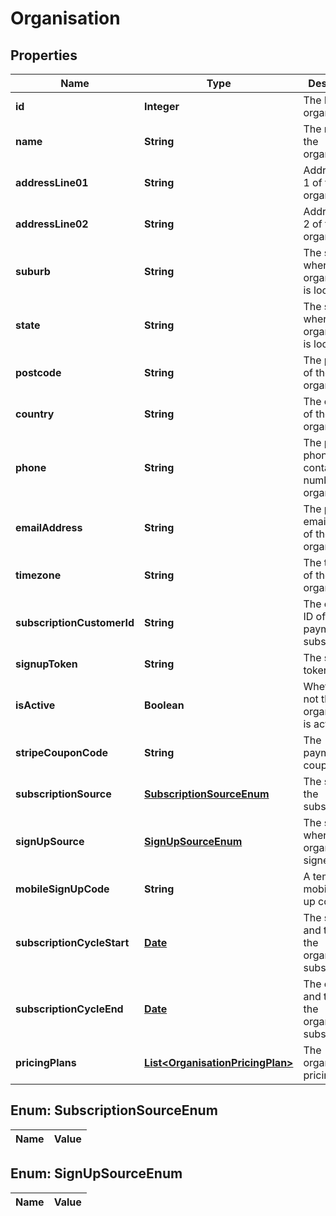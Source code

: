 

# Organisation

## Properties

Name | Type | Description | Notes
------------ | ------------- | ------------- | -------------
**id** | **Integer** | The ID of the organisation |  [optional]
**name** | **String** | The name of the organisation |  [optional]
**addressLine01** | **String** | Address line 1 of the organisation |  [optional]
**addressLine02** | **String** | Address line 2 of the organisation |  [optional]
**suburb** | **String** | The suburb where the organisation is located |  [optional]
**state** | **String** | The state where the organisation is located |  [optional]
**postcode** | **String** | The postcode of the organisation |  [optional]
**country** | **String** | The country of the organisation |  [optional]
**phone** | **String** | The primary phone contact number of the organisation |  [optional]
**emailAddress** | **String** | The primary email address of the organisation |  [optional]
**timezone** | **String** | The timezone of the organisation |  [optional]
**subscriptionCustomerId** | **String** | The customer ID of the payments subscription |  [optional]
**signupToken** | **String** | The sign up token |  [optional]
**isActive** | **Boolean** | Whether or not the organisation is active |  [optional]
**stripeCouponCode** | **String** | The payments coupon code |  [optional]
**subscriptionSource** | [**SubscriptionSourceEnum**](#SubscriptionSourceEnum) | The source of the subscription |  [optional]
**signUpSource** | [**SignUpSourceEnum**](#SignUpSourceEnum) | The source where the organisation signed up |  [optional]
**mobileSignUpCode** | **String** | A temporary mobile sign up code |  [optional]
**subscriptionCycleStart** | [**Date**](Date.md) | The start date and time of the organisations subscription |  [optional]
**subscriptionCycleEnd** | [**Date**](Date.md) | The end date and time of the organisations subscription |  [optional]
**pricingPlans** | [**List&lt;OrganisationPricingPlan&gt;**](OrganisationPricingPlan.md) | The organisation&#39;s pricing plans |  [optional]


## Enum: SubscriptionSourceEnum

Name | Value
---- | -----


## Enum: SignUpSourceEnum

Name | Value
---- | -----




